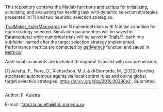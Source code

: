 This repository contains the Matlab functions and scripts for initializing, simulating and evaluating the herding task with dynamic selection strategies presented in [1] and two heuristic selection strategies. 


[TrialMaker_EulerMaruyama](TrialMaker_EulerMaruyama.m) run N numerical trials with N initial condition for each strategy selected. Simulation paramenters will be saved in [Paramenters/](Paramenters/) while numerical trials will be saved in [Trials/*](Trials/); each in a subfolder named after the target selection strategy implemented. Performance metrics are computed by [getMetrics](getMetrics.m) function and saved in [Metrics/](Metrics/). 


Additional comments are included throughout to assist with comprehension.



[1] Auletta, F., Fiore, D., Richardson, M.J. & di Bernardo, M. (2020) Herding stochastic autonomous agents via local control rules and online global target selection strategies.  https://arxiv.org/abs/2010.00386v2 , Submitted.

------------------------------------------------------------------------------------------
Author: F. Auletta

E-mail : fabrizia.auletta@hdr.mq.edu.au

